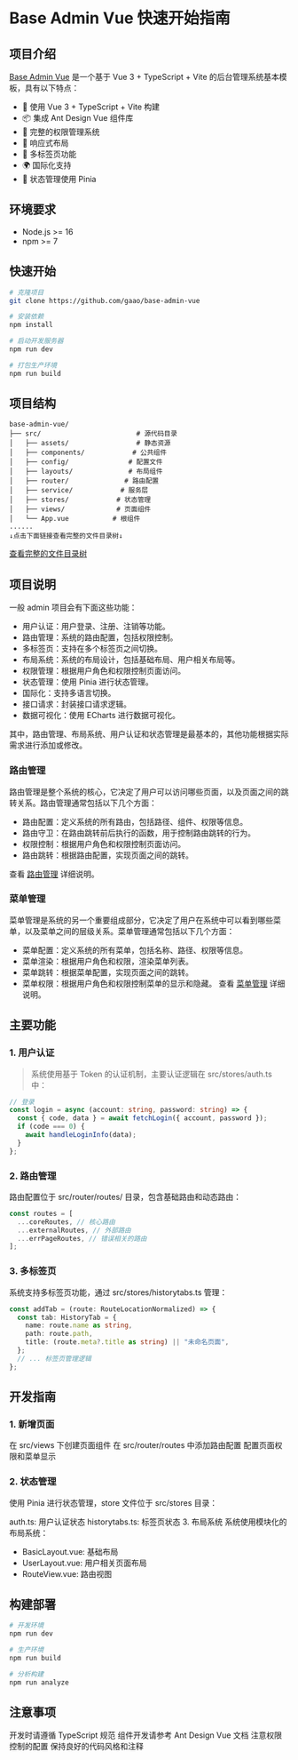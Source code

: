 # Base Admin Vue 快速开始指南

## 项目介绍

[Base Admin Vue](https://github.com/gaao/base-admin-vue) 是一个基于 Vue 3 + TypeScript + Vite 的后台管理系统基本模板，具有以下特点：

- 🚀 使用 Vue 3 + TypeScript + Vite 构建
- 📦 集成 Ant Design Vue 组件库
- 🔐 完整的权限管理系统
- 📱 响应式布局
- 🎯 多标签页功能
- 🌍 国际化支持
- 💾 状态管理使用 Pinia

## 环境要求

- Node.js >= 16
- npm >= 7

## 快速开始

```bash
# 克隆项目
git clone https://github.com/gaao/base-admin-vue
```

```bash
# 安装依赖
npm install
```

```bash
# 启动开发服务器
npm run dev
```

```bash
# 打包生产环境
npm run build
```

## 项目结构

```
base-admin-vue/
├── src/                        # 源代码目录
│   ├── assets/                 # 静态资源
│   ├── components/            # 公共组件
│   ├── config/               # 配置文件
│   ├── layouts/              # 布局组件
│   ├── router/              # 路由配置
│   ├── service/            # 服务层
│   ├── stores/            # 状态管理
│   ├── views/             # 页面组件
│   └── App.vue           # 根组件
......
↓点击下面链接查看完整的文件目录树↓
```

[查看完整的文件目录树](/project/filetree.md)

## 项目说明

一般 admin 项目会有下面这些功能：

- 用户认证：用户登录、注册、注销等功能。
- 路由管理：系统的路由配置，包括权限控制。
- 多标签页：支持在多个标签页之间切换。
- 布局系统：系统的布局设计，包括基础布局、用户相关布局等。
- 权限管理：根据用户角色和权限控制页面访问。
- 状态管理：使用 Pinia 进行状态管理。
- 国际化：支持多语言切换。
- 接口请求：封装接口请求逻辑。
- 数据可视化：使用 ECharts 进行数据可视化。

其中，路由管理、布局系统、用户认证和状态管理是最基本的，其他功能根据实际需求进行添加或修改。
### 路由管理
路由管理是整个系统的核心，它决定了用户可以访问哪些页面，以及页面之间的跳转关系。路由管理通常包括以下几个方面：
- 路由配置：定义系统的所有路由，包括路径、组件、权限等信息。
- 路由守卫：在路由跳转前后执行的函数，用于控制路由跳转的行为。
- 权限控制：根据用户角色和权限控制页面访问。
- 路由跳转：根据路由配置，实现页面之间的跳转。

查看 [路由管理](/project/router.md) 详细说明。
### 菜单管理
菜单管理是系统的另一个重要组成部分，它决定了用户在系统中可以看到哪些菜单，以及菜单之间的层级关系。菜单管理通常包括以下几个方面：
- 菜单配置：定义系统的所有菜单，包括名称、路径、权限等信息。
- 菜单渲染：根据用户角色和权限，渲染菜单列表。
- 菜单跳转：根据菜单配置，实现页面之间的跳转。
- 菜单权限：根据用户角色和权限控制菜单的显示和隐藏。
查看 [菜单管理](/project/menu.md) 详细说明。
## 主要功能

### 1. 用户认证

> 系统使用基于 Token 的认证机制，主要认证逻辑在 src/stores/auth.ts 中：

```typescript
// 登录
const login = async (account: string, password: string) => {
  const { code, data } = await fetchLogin({ account, password });
  if (code === 0) {
    await handleLoginInfo(data);
  }
};
```

### 2. 路由管理

路由配置位于 src/router/routes/ 目录，包含基础路由和动态路由：

```typescript
const routes = [
  ...coreRoutes, // 核心路由
  ...externalRoutes, // 外部路由
  ...errPageRoutes, // 错误相关的路由
];
```
### 3. 多标签页

系统支持多标签页功能，通过 src/stores/historytabs.ts 管理：

```typescript
const addTab = (route: RouteLocationNormalized) => {
  const tab: HistoryTab = {
    name: route.name as string,
    path: route.path,
    title: (route.meta?.title as string) || "未命名页面",
  };
  // ... 标签页管理逻辑
};
```

## 开发指南

### 1. 新增页面

在 src/views 下创建页面组件
在 src/router/routes 中添加路由配置
配置页面权限和菜单显示

### 2. 状态管理

使用 Pinia 进行状态管理，store 文件位于 src/stores 目录：

auth.ts: 用户认证状态
historytabs.ts: 标签页状态 3. 布局系统
系统使用模块化的布局系统：

- BasicLayout.vue: 基础布局
- UserLayout.vue: 用户相关页面布局
- RouteView.vue: 路由视图

## 构建部署

```bash
# 开发环境
npm run dev
```

```bash
# 生产环境
npm run build
```

```bash
# 分析构建
npm run analyze
```

## 注意事项

开发时请遵循 TypeScript 规范
组件开发请参考 Ant Design Vue 文档
注意权限控制的配置
保持良好的代码风格和注释
